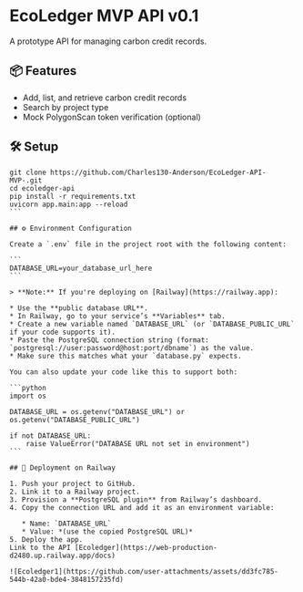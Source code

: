 # EcoLedger MVP API v0.1

A prototype API for managing carbon credit records.

## 📦 Features

- Add, list, and retrieve carbon credit records
- Search by project type
- Mock PolygonScan token verification (optional)

## 🛠 Setup
````
git clone https://github.com/Charles130-Anderson/EcoLedger-API-MVP-.git
cd ecoledger-api
pip install -r requirements.txt
uvicorn app.main:app --reload
```

## ⚙️ Environment Configuration

Create a `.env` file in the project root with the following content:

```
DATABASE_URL=your_database_url_here
```

> **Note:** If you're deploying on [Railway](https://railway.app):

* Use the **public database URL**.
* In Railway, go to your service’s **Variables** tab.
* Create a new variable named `DATABASE_URL` (or `DATABASE_PUBLIC_URL` if your code supports it).
* Paste the PostgreSQL connection string (format: `postgresql://user:password@host:port/dbname`) as the value.
* Make sure this matches what your `database.py` expects.

You can also update your code like this to support both:

```python
import os

DATABASE_URL = os.getenv("DATABASE_URL") or os.getenv("DATABASE_PUBLIC_URL")

if not DATABASE_URL:
    raise ValueError("DATABASE URL not set in environment")
```

## 🚀 Deployment on Railway

1. Push your project to GitHub.
2. Link it to a Railway project.
3. Provision a **PostgreSQL plugin** from Railway’s dashboard.
4. Copy the connection URL and add it as an environment variable:

   * Name: `DATABASE_URL`
   * Value: *(use the copied PostgreSQL URL)*
5. Deploy the app.
Link to the API [Ecoledger](https://web-production-d2480.up.railway.app/docs)

![Ecoledger1](https://github.com/user-attachments/assets/dd3fc785-544b-42a0-bde4-3848157235fd)


